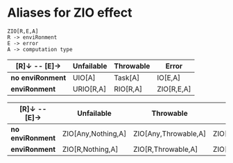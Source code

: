 # Aliases for ZIO effect

    ZIO[R,E,A]
    R -> enviRonment
    E -> error
    A -> computation type

| [R]&#8595; -- [E]&#8594; | Unfailable | Throwable | Error      |
| ------------------------ | ---------- | --------- | ---------- |
| **no enviRonment**       | UIO[A]     | Task[A]   | IO[E,A]    |
| **enviRonment**          | URIO[R,A]  | RIO[R,A]  | ZIO[R,E,A] |

| [R]&#8595; -- [E]&#8594; | Unfailable         | Throwable            | Error        |
| ------------------------ | ------------------ | -------------------- | ------------ |
| **no enviRonment**       | ZIO[Any,Nothing,A] | ZIO[Any,Throwable,A] | ZIO[Any,E,A] |
| **enviRonment**          | ZIO[R,Nothing,A]   | ZIO[R,Throwable,A]   | ZIO[R,E,A]   |

